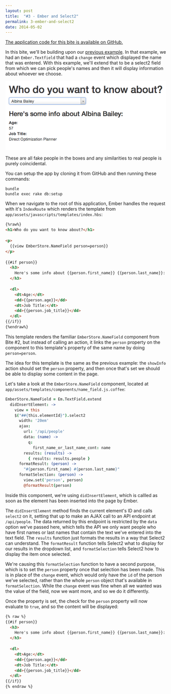 ```yaml
---
layout: post
title:  "#3 - Ember and Select2"
permalink: 3-ember-and-select2
date: 2014-05-02
---
```


[The application code for this bite is available on GitHub.](https://github.com/emberbites/3-ember-and-select2)

In this bite, we'll be building upon our [previous example](http://emberbites.com/2014/05/01/ember-textfield-events.html). In that example, we had an `Ember.Textfield` that had a `change` event which displayed the name that was entered. With this example, we'll extend that to be a select2 field from which we can pick people's names and then it will display information about whoever we choose.

![Info box](/images/2014-05-02/info_box.png)

These are all fake people in the boxes and any similarities to real people is purely coincidental.

You can setup the app by cloning it from GitHub and then running these commands:

```
bundle
bundle exec rake db:setup
```

When we navigate to the root of this application, Ember handles the request with it's `IndexRoute` which renders the template from `app/assets/javascripts/templates/index.hbs`:

```html
{%raw%}
<h1>Who do you want to know about?</h1>

<p>
  {{view EmberStore.NameField person=person}}
</p>

{{#if person}}
  <h3>
    Here's some info about {{person.first_name}} {{person.last_name}}:
  </h3>

  <dl>
    <dt>Age:</dt>
    <dd>{{person.age}}</dd>
    <dt>Job Title:</dt>
    <dd>{{person.job_title}}</dd>
  </dl>
{{/if}}
{%endraw%}
```

This template renders the familiar `EmberStore.NameField` component from Bite #2, but instead of calling an action, it links the `person` property on the component to this template's property of the same name by doing `person=person`.

The idea for this template is the same as the previous example: the `showInfo` action should set the `person` property, and then once that's set we should be able to display some content in the page.

Let's take a look at the `EmberStore.NameField` component, located at `app/assets/templates/components/name_field.js.coffee`:

```coffee
EmberStore.NameField = Em.TextField.extend
  didInsertElement: ->
    view = this
    $("##{this.elementId}").select2
      width: '20em'
      ajax: 
        url: '/api/people'
        data: (name) ->
          q:
            first_name_or_last_name_cont: name
        results: (results) ->
          { results: results.people }
      formatResult: (person) ->
        "#{person.first_name} #{person.last_name}"
      formatSelection: (person) ->
        view.set('person', person)
        @formatResult(person)
```

Inside this component, we're using `didInsertElement`, which is callled as soon as the element has been inserted into the page by Ember.

The `didInsertElement` method finds the current element's ID and calls `select2` on it, setting that up to make an AJAX call to an API endpoint at `/api/people`. The data returned by this endpoint is restricted by the `data` option we've passed here, which tells the API we only want people who have first names or last names that contain the text we've entered into the text field. The `results` function just formats the results in a way that Select2 can understand. The `formatResult` function tells Select2 what to display for our results in the dropdown list, and `formatSelection` tells Select2 how to display the item once selected. 

We're causing this `formatSelection` function to have a second purpose, which is to set the `person` property once that selection has been made. This is in place of the `change` event, which would only have the `id` of the person we've selected, rather than the whole `person` object that's available in `formatSelection`. While the `change` event was fine when all we wanted was the value of the field, now we want more, and so we do it differently. 

Once the property is set, the check for the `person` property will now evaluate to `true`, and so the content will be displayed:

```html
{% raw %}
{{#if person}}
  <h3>
    Here's some info about {{person.first_name}} {{person.last_name}}:
  </h3>

  <dl>
    <dt>Age:</dt>
    <dd>{{person.age}}</dd>
    <dt>Job Title:</dt>
    <dd>{{person.job_title}}</dd>
  </dl>
{{/if}}
{% endraw %}
```

